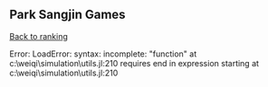 ## Park Sangjin Games

[Back to ranking](../../index.md)




Error: LoadError: syntax: incomplete: "function" at c:\weiqi\simulation\utils.jl:210 requires end
in expression starting at c:\weiqi\simulation\utils.jl:210




